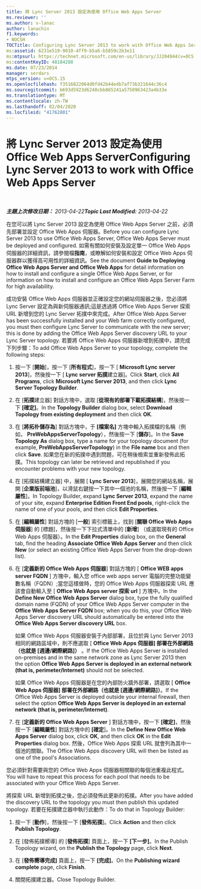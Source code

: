 ```yaml
---
title: 將 Lync Server 2013 設定為使用 Office Web Apps Server
ms.reviewer: ''
ms.author: v-lanac
author: lanachin
f1.keywords:
- NOCSH
TOCTitle: Configuring Lync Server 2013 to work with Office Web Apps Server
ms:assetid: 6231e519-9010-4ff9-b5a6-b5859c2b3e11
ms:mtpsurl: https://technet.microsoft.com/en-us/library/JJ204944(v=OCS.15)
ms:contentKeyID: 48184288
ms.date: 07/23/2014
manager: serdars
mtps_version: v=OCS.15
ms.openlocfilehash: f3516822064d0fd42b44edb7af73b321644c36c4
ms.sourcegitcommit: b693d5923d6240cbb865241a5750963423a4b33e
ms.translationtype: MT
ms.contentlocale: zh-TW
ms.lasthandoff: 02/04/2020
ms.locfileid: "41762801"
---
```

<div data-xmlns="http://www.w3.org/1999/xhtml">

<div class="topic" data-xmlns="http://www.w3.org/1999/xhtml" data-msxsl="urn:schemas-microsoft-com:xslt" data-cs="http://msdn.microsoft.com/en-us/">

<div data-asp="http://msdn2.microsoft.com/asp">

# <a name="configuring-lync-server-2013-to-work-with-office-web-apps-server"></a><span data-ttu-id="612f3-102">將 Lync Server 2013 設定為使用 Office Web Apps Server</span><span class="sxs-lookup"><span data-stu-id="612f3-102">Configuring Lync Server 2013 to work with Office Web Apps Server</span></span>

</div>

<div id="mainSection">

<div id="mainBody">

<span> </span>

<span data-ttu-id="612f3-103">_**主題上次修改日期：** 2013-04-22_</span><span class="sxs-lookup"><span data-stu-id="612f3-103">_**Topic Last Modified:** 2013-04-22_</span></span>

<span data-ttu-id="612f3-104">在您可以將 Lync Server 2013 設定為使用 Office Web Apps Server 之前，必須先部署並設定 Office Web Apps 伺服器。</span><span class="sxs-lookup"><span data-stu-id="612f3-104">Before you can configure Lync Server 2013 to use Office Web Apps Server, Office Web Apps Server must be deployed and configured.</span></span> <span data-ttu-id="612f3-105">如需有關如何安裝及設定單一 Office Web Apps 伺服器的詳細資訊，請參閱檔**指南**，或瞭解如何安裝和設定 Office Web Apps 伺服器群以獲得高可用性的詳細資訊。</span><span class="sxs-lookup"><span data-stu-id="612f3-105">See the document **Guide to Deploying Office Web Apps Server and Office Web Apps** for detail information on how to install and configure a single Office Web Apps Server, or for information on how to install and configure an Office Web Apps Server Farm for high availability.</span></span>

<span data-ttu-id="612f3-106">成功安裝 Office Web Apps 伺服器並正確設定您的網站伺服器之後，您必須將 Lync Server 設定為與新伺服器通訊;這是透過將 Office Web Apps Server 探索 URL 新增到您的 Lync Server 拓撲中來完成。</span><span class="sxs-lookup"><span data-stu-id="612f3-106">After Office Web Apps Server has been successfully installed and your Web farm correctly configured, you must then configure Lync Server to communicate with the new server; this is done by adding the Office Web Apps Server discovery URL to your Lync Server topology.</span></span> <span data-ttu-id="612f3-107">若要將 Office Web Apps 伺服器新增到拓撲中，請完成下列步驟：</span><span class="sxs-lookup"><span data-stu-id="612f3-107">To add Office Web Apps Server to your topology, complete the following steps:</span></span>

1.  <span data-ttu-id="612f3-108">按一下 [**開始**]，按一下 [**所有程式**]，按一下 [ **Microsoft Lync server 2013**]，然後按一下 [ **Lync server 拓撲**建立器]。</span><span class="sxs-lookup"><span data-stu-id="612f3-108">Click **Start**, click **All Programs**, click **Microsoft Lync Server 2013**, and then click **Lync Server Topology Builder**.</span></span>

2.  <span data-ttu-id="612f3-109">在 [**拓撲**建立器] 對話方塊中，選取 [**從現有的部署下載拓撲結構**]，然後按一下 **[確定]**。</span><span class="sxs-lookup"><span data-stu-id="612f3-109">In the **Topology Builder** dialog box, select **Download Topology from existing deployment** and then click **OK**.</span></span>

3.  <span data-ttu-id="612f3-110">在 [**將拓朴儲存為**] 對話方塊中，于 **[檔案名]** 方塊中輸入拓撲檔的名稱（例如， **PreWebAppsServerTopology**），然後按一下 [**儲存**]。</span><span class="sxs-lookup"><span data-stu-id="612f3-110">In the **Save Topology As** dialog box, type a name for your topology document (for example, **PreWebAppsServerTopology**) in the **File name** box and then click **Save**.</span></span> <span data-ttu-id="612f3-111">如果您在新的拓撲中遇到問題，可在稍後檢索並重新發佈此拓撲。</span><span class="sxs-lookup"><span data-stu-id="612f3-111">This topology can later be retrieved and republished if you encounter problems with your new topology.</span></span>

4.  <span data-ttu-id="612f3-112">在 [拓撲結構建立器] 中，展開 [ **Lync Server 2013**]，展開您的網站名稱，展開 [**企業版前端池**]，以滑鼠右鍵按一下其中一個池的名稱，然後按一下 [**編輯屬性**]。</span><span class="sxs-lookup"><span data-stu-id="612f3-112">In Topology Builder, expand **Lync Server 2013**, expand the name of your site, expand **Enterprise Edition Front End pools**, right-click the name of one of your pools, and then click **Edit Properties**.</span></span>

5.  <span data-ttu-id="612f3-113">在 [**編輯屬性**] 對話方塊的 [**一般**] 索引標籤上，找到 [**關聯 Office Web Apps 伺服器**] 的 [標題]，然後按一下下拉式清單中的 [**新增**] （或選取現有的 Office Web Apps 伺服器）。</span><span class="sxs-lookup"><span data-stu-id="612f3-113">In the **Edit Properties** dialog box, on the **General** tab, find the heading **Associate Office Web Apps Server** and then click **New** (or select an existing Office Web Apps Server from the drop-down list).</span></span>

6.  <span data-ttu-id="612f3-114">在 [**定義新的 Office Web Apps 伺服器**] 對話方塊的 [ **Office WEB apps server FQDN** ] 方塊中，輸入您 office web apps server 電腦的完整功能變數名稱（FQDN）;當您這樣做時，您的 Office Web Apps 伺服器探索 URL 應該會自動輸入至 [ **Office Web Apps server 探索 url** ] 方塊中。</span><span class="sxs-lookup"><span data-stu-id="612f3-114">In the **Define New Office Web Apps Server** dialog box, type the fully qualified domain name (FQDN) of your Office Web Apps Server computer in the **Office Web Apps Server FQDN** box; when you do this, your Office Web Apps Server discovery URL should automatically be entered into the **Office Web Apps Server discovery URL** box.</span></span>
    
    <span data-ttu-id="612f3-115">如果 Office Web Apps 伺服器安裝于內部部署，且位於與 Lync Server 2013 相同的網路區域中，則不應選取 [ **Office Web Apps 伺服器] 部署在外部網路（也就是 [週邊/網際網路]）** 。</span><span class="sxs-lookup"><span data-stu-id="612f3-115">If the Office Web Apps Server is installed on-premises and in the same network zone as Lync Server 2013 then the option **Office Web Apps Server is deployed in an external network (that is, perimeter/Internet)** should not be selected.</span></span>
    
    <span data-ttu-id="612f3-116">如果 Office Web Apps 伺服器是在您的內部防火牆外部署，請選取 [ **Office Web Apps 伺服器] 部署在外部網路（也就是 [週邊/網際網路]）**。</span><span class="sxs-lookup"><span data-stu-id="612f3-116">If the Office Web Apps Server is deployed outside your internal firewall, then select the option **Office Web Apps Server is deployed in an external network (that is, perimeter/Internet)**.</span></span>

7.  <span data-ttu-id="612f3-117">在 [**定義新的 Office Web Apps Server** ] 對話方塊中，按一下 **[確定]**，然後按一下 [**編輯屬性**] 對話方塊中的 **[確定**]。</span><span class="sxs-lookup"><span data-stu-id="612f3-117">In the **Define New Office Web Apps Server** dialog box, click **OK**, and then click **OK** in the **Edit Properties** dialog box.</span></span> <span data-ttu-id="612f3-118">然後，Office Web Apps 探索 URL 就會列為其中一個池的關聯。</span><span class="sxs-lookup"><span data-stu-id="612f3-118">The Office Web Apps discovery URL will then be listed as one of the pool's Associations.</span></span>

<span data-ttu-id="612f3-119">您必須針對需要與您的 Office Web Apps 伺服器相關聯的每個池重複此程式。</span><span class="sxs-lookup"><span data-stu-id="612f3-119">You will have to repeat this process for each pool that needs to be associated with your Office Web Apps Server.</span></span>

<span data-ttu-id="612f3-120">將探索 URL 新增到拓撲之後，您必須發佈此更新的拓撲。</span><span class="sxs-lookup"><span data-stu-id="612f3-120">After you have added the discovery URL to the topology you must then publish this updated topology.</span></span> <span data-ttu-id="612f3-121">若要在拓撲建立器中執行此動作：</span><span class="sxs-lookup"><span data-stu-id="612f3-121">To do that in Topology Builder:</span></span>

1.  <span data-ttu-id="612f3-122">按一下 [**動作**]，然後按一下 [**發佈拓撲**]。</span><span class="sxs-lookup"><span data-stu-id="612f3-122">Click **Action** and then click **Publish Topology**.</span></span>

2.  <span data-ttu-id="612f3-123">在 [發佈拓撲嚮導] 的 [**發佈拓撲**] 頁面上，按一下 **[下一步]**。</span><span class="sxs-lookup"><span data-stu-id="612f3-123">In the Publish Topology wizard, on the **Publish the Topology** page, click **Next**.</span></span>

3.  <span data-ttu-id="612f3-124">在 [**發佈嚮導完成]** 頁面上，按一下 **[完成]**。</span><span class="sxs-lookup"><span data-stu-id="612f3-124">On the **Publishing wizard complete** page, click **Finish**.</span></span>

4.  <span data-ttu-id="612f3-125">關閉拓撲建立器。</span><span class="sxs-lookup"><span data-stu-id="612f3-125">Close Topology Builder.</span></span>

</div>

<span> </span>

</div>

</div>

</div>

